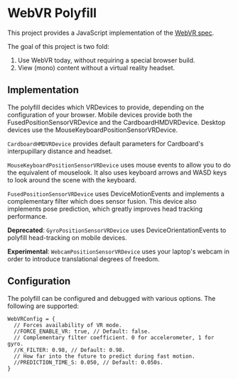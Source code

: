 # WebVR Polyfill

This project provides a JavaScript implementation of the [WebVR
spec][spec].

The goal of this project is two fold:

1. Use WebVR today, without requiring a special browser build.
2. View (mono) content without a virtual reality headset.

[spec]: http://mozvr.github.io/webvr-spec/webvr.html

## Implementation

The polyfill decides which VRDevices to provide, depending on the configuration
of your browser. Mobile devices provide both the FusedPositionSensorVRDevice and
the CardboardHMDVRDevice. Desktop devices use the
MouseKeyboardPositionSensorVRDevice.

`CardboardHMDVRDevice` provides default parameters for Cardboard's
interpupillary distance and headset.

`MouseKeyboardPositionSensorVRDevice` uses mouse events to allow you to do the
equivalent of mouselook. It also uses keyboard arrows and WASD keys to look
around the scene with the keyboard.

`FusedPositionSensorVRDevice` uses DeviceMotionEvents and implements a
complementary filter which does sensor fusion. This device also implements pose
prediction, which greatly improves head tracking performance.

**Deprecated**: `GyroPositionSensorVRDevice` uses DeviceOrientationEvents to
polyfill head-tracking on mobile devices.

**Experimental**: `WebcamPositionSensorVRDevice` uses your laptop's webcam in
order to introduce translational degrees of freedom.

[ss]: https://play.google.com/store/apps/details?id=com.motorola.avatar

## Configuration

The polyfill can be configured and debugged with various options. The following
are supported:

    WebVRConfig = {
      // Forces availability of VR mode.
      //FORCE_ENABLE_VR: true, // Default: false.
      // Complementary filter coefficient. 0 for accelerometer, 1 for gyro.
      //K_FILTER: 0.98, // Default: 0.98.
      // How far into the future to predict during fast motion.
      //PREDICTION_TIME_S: 0.050, // Default: 0.050s.
    }
